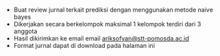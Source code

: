 - Buat review jurnal terkait prediksi dengan menggunakan metode naive bayes
- Dikerjakan secara berkelompok maksimal 1 kelompok terdiri dari 3 anggota
- Hasil dikirimkan ke email email ariksofyan@stt-pomosda.ac.id
- Format jurnal dapat di download pada halaman ini
